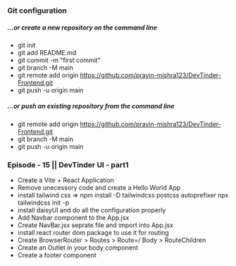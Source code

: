 ### Git configuration
##### …or create a new repository on the command line
- git init
- git add README.md
- git commit -m "first commit"
- git branch -M main
- git remote add origin https://github.com/pravin-mishra123/DevTinder-Frontend.git
- git push -u origin main

##### …or push an existing repository from the command line
- git remote add origin https://github.com/pravin-mishra123/DevTinder-Frontend.git
- git branch -M main
- git push -u origin main

### Episode - 15 || DevTinder UI - part1
- Create a Vite + React Application
- Remove unecessory code and create a Hello World App
- install tailwind css => npm install -D tailwindcss postcss autoprefixer npx tailwindcss init -p
- install daisyUI and do all the configuration properly
- Add Navbar component to the App.jsx
- Create NavBar.jsx seprate file and import into App.jsx
- install react router dom package to use it for routing
- Create BrowserRouter > Routes > Route=/ Body > RouteChildren
- Create an Outlet in your body component
- Create a footer component
